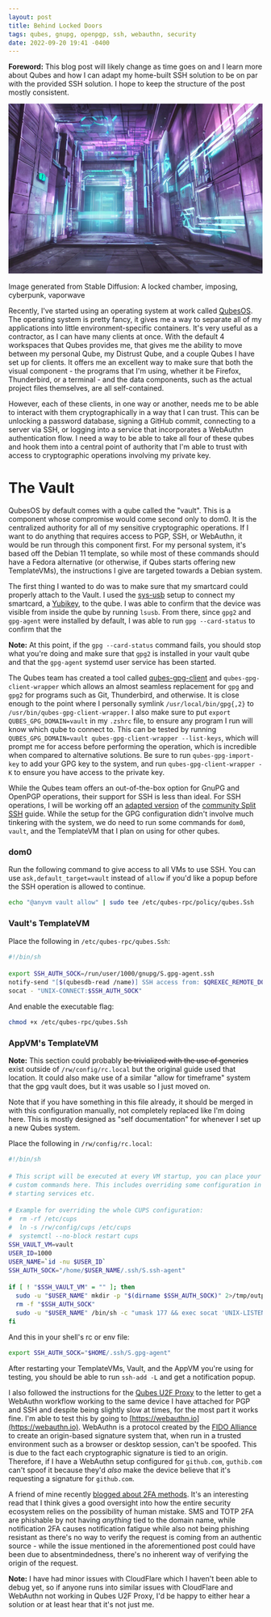 ```yaml
---
layout: post
title: Behind Locked Doors
tags: qubes, gnupg, openpgp, ssh, webauthn, security
date: 2022-09-20 19:41 -0400
---
```

**Foreword:** This blog post will likely change as time goes on and I learn
more about Qubes and how I can adapt my home-built SSH solution to be on par
with the provided SSH solution. I hope to keep the structure of the post
mostly consistent.

![A locked chamber, imposing, cyberpunk, vaporwave](/assets/images/2022/09/behind-locked-doors-hero.png)

Image generated from Stable Diffusion: A locked chamber, imposing, cyberpunk, vaporwave

Recently, I've started using an operating system at work called [QubesOS]. The
operating system is pretty fancy, it gives me a way to separate all of my
applications into little environment-specific containers. It's very useful as a
contractor, as I can have many clients at once. With the default 4 workspaces
that Qubes provides me, that gives me the ability to move between my personal
Qube, my Distrust Qube, and a couple Qubes I have set up for clients. It offers
me an excellent way to make sure that both the visual component - the programs
that I'm using, whether it be Firefox, Thunderbird, or a terminal - and the
data components, such as the actual project files themselves, are all
self-contained.

However, each of these clients, in one way or another, needs me to be able to
interact with them cryptographically in a way that I can trust. This can be
unlocking a password database, signing a GitHub commit, connecting to a server
via SSH, or logging into a service that incorporates a WebAuthn authentication
flow. I need a way to be able to take all four of these qubes and hook them
into a central point of authority that I'm able to trust with access to
cryptographic operations involving my private key.

# The Vault

QubesOS by default comes with a qube called the "vault". This is a component
whose compromise would come second only to dom0. It is the centralized
authority for all of my sensitive cryptographic operations. If I want to do
anything that requires access to PGP, SSH, or WebAuthn, it would be run through
this component first. For my personal system, it's based off the Debian 11
template, so while most of these commands should have a Fedora alternative (or
otherwise, if Qubes starts offering new TemplateVMs), the instructions I give
are targeted towards a Debian system.

The first thing I wanted to do was to make sure that my smartcard could
properly attach to the Vault. I used the [sys-usb] setup to connect my
smartcard, a [Yubikey], to the qube. I was able to confirm that the device was
visible from inside the qube by running `lsusb`. From there, since `gpg2` and
`gpg-agent` were installed by default, I was able to run `gpg --card-status` to
confirm that the 

**Note:** At this point, if the `gpg --card-status` command fails, you should
stop what you're doing and make sure that `gpg2` is installed in your vault
qube and that the `gpg-agent` systemd user service has been started.

The Qubes team has created a tool called [qubes-gpg-client] and
`qubes-gpg-client-wrapper` which allows an almost seamless replacement for
`gpg` and `gpg2` for programs such as Git, Thunderbird, and otherwise. It is
close enough to the point where I personally symlink `/usr/local/bin/gpg{,2}`
to `/usr/bin/qubes-gpg-client-wrapper`. I also make sure to put `export
QUBES_GPG_DOMAIN=vault` in my `.zshrc` file, to ensure any program I run will
know which qube to connect to. This can be tested by running
`QUBES_GPG_DOMAIN=vault qubes-gpg-client-wrapper --list-keys`, which will
prompt me for access before performing the operation, which is incredible when
compared to alternative solutions. Be sure to run `qubes-gpg-import-key` to add
your GPG key to the system, and run `qubes-gpg-client-wrapper -K` to ensure you
have access to the private key.

While the Qubes team offers an out-of-the-box option for GnuPG and OpenPGP
operations, their support for SSH is less than ideal. For SSH operations, I
will be working off an [adapted version] of the [community Split SSH] guide.
While the setup for the GPG configuration didn't involve much tinkering with
the system, we do need to run some commands for `dom0`, `vault`, and the
TemplateVM that I plan on using for other qubes.

### dom0

Run the following command to give access to all VMs to use SSH.  You can use
`ask,default_target=vault` instead of `allow` if you'd like a popup before the
SSH operation is allowed to continue.

```sh
echo "@anyvm vault allow" | sudo tee /etc/qubes-rpc/policy/qubes.Ssh
```

### Vault's TemplateVM

Place the following in `/etc/qubes-rpc/qubes.Ssh`:

```sh
#!/bin/sh

export SSH_AUTH_SOCK=/run/user/1000/gnupg/S.gpg-agent.ssh
notify-send "[$(qubesdb-read /name)] SSH access from: $QREXEC_REMOTE_DOMAIN"
socat - "UNIX-CONNECT:$SSH_AUTH_SOCK"
```

And enable the executable flag:

```sh
chmod +x /etc/qubes-rpc/qubes.Ssh
```

### AppVM's TemplateVM

**Note:** This section could probably ~~be trivialized with the use of
generics~~ exist outside of `/rw/config/rc.local` but the original guide used
that location. It could also make use of a similar "allow for timeframe" system
that the gpg vault does, but it was usable so I just moved on.

Note that if you have something in this file already, it should be merged in
with this configuration manually, not completely replaced like I'm doing here.
This is mostly designed as "self documentation" for whenever I set up a new
Qubes system.

Place the following in `/rw/config/rc.local`:

```sh
#!/bin/sh

# This script will be executed at every VM startup, you can place your own
# custom commands here. This includes overriding some configuration in /etc,
# starting services etc.

# Example for overriding the whole CUPS configuration:
#  rm -rf /etc/cups
#  ln -s /rw/config/cups /etc/cups
#  systemctl --no-block restart cups
SSH_VAULT_VM=vault
USER_ID=1000
USER_NAME=`id -nu $USER_ID`
SSH_AUTH_SOCK="/home/$USER_NAME/.ssh/S.ssh-agent"

if [ ! "$SSH_VAULT_VM" = "" ]; then
  sudo -u "$USER_NAME" mkdir -p "$(dirname $SSH_AUTH_SOCK)" 2>/tmp/output
  rm -f "$SSH_AUTH_SOCK"
  sudo -u "$USER_NAME" /bin/sh -c "umask 177 && exec socat 'UNIX-LISTEN:$SSH_AUTH_SOCK,fork' 'EXEC:qrexec-client-vm $SSH_VAULT_VM qubes.Ssh'" &
fi
```

And this in your shell's rc or env file:

```sh
export SSH_AUTH_SOCK="$HOME/.ssh/S.gpg-agent"
```

After restarting your TemplateVMs, Vault, and the AppVM you're using for
testing, you should be able to run `ssh-add -L` and get a notification popup.

<!-- TODO: this section isn't the best. Please add more information about U2F
and WebAuthn, and what they do to protect your privacy compared to TOTP and SMS
2FA. -->

I also followed the instructions for the [Qubes U2F Proxy] to the letter to
get a WebAuthn workflow working to the same device I have attached for PGP and
SSH and despite being slightly slow at times, for the most part it works fine.
I'm able to test this by going to [https://webauthn.io](https://webauthn.io).
WebAuthn is a protocol created by the [FIDO Alliance] to create an origin-based
signature system that, when run in a trusted environment such as a browser or
desktop session, can't be spoofed. This is due to the fact each cryptographic
signature is tied to an origin. Therefore, if I have a WebAuthn setup
configured for `github.com`, `guthib.com` can't spoof it because they'd *also*
make the device believe that it's requesting a signature for `github.com`.

A friend of mine recently [blogged about 2FA methods][xe-push-2fa-c-h]. It's an
interesting read that I think gives a good oversight into how the entire
security ecosystem relies on the possibility of human mistake. SMS and TOTP 2FA
are phishable by not having *anything* tied to the domain name, while
notification 2FA causes notification fatigue while also not being phishing
resistant as there's no way to verify the request is coming from an authentic
source - while the issue mentioned in the aforementioned post could have been
due to absentmindedness, there's no inherent way of verifying the origin of the
request.

**Note:** I have had minor issues with CloudFlare which I haven't been able to
debug yet, so if anyone runs into similar issues with CloudFlare and WebAuthn
not working in Qubes U2F Proxy, I'd be happy to either hear a solution or at
least hear that it's not just me.

[QubesOS]: https://qubes-os.org/
[Yubikey]: https://www.yubico.com/products/yubikey-5-overview/
[sys-usb]: https://www.qubes-os.org/doc/usb-qubes/
[qubes-gpg-client]: https://www.qubes-os.org/doc/split-gpg/
[adapted version]: https://github.com/hashbang/book/blob/master/content/docs/security/qubes/vault.md#creating-a-socket-for-ssh
[community Split SSH]: https://github.com/Qubes-Community/Contents/blob/master/docs/configuration/split-ssh.md
[Qubes U2F Proxy]: https://www.qubes-os.org/doc/u2f-proxy/
[FIDO Alliance]: https://fidoalliance.org/
[xe-push-2fa-c-h]: https://xeiaso.net/blog/push-2fa-considered-harmful
